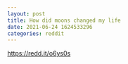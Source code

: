 ```yaml
--- 
layout: post 
title: How did moons changed my life 
date: 2021-06-24 1624533296 
categories: reddit 
--- 
```

https://redd.it/o6ys0s
